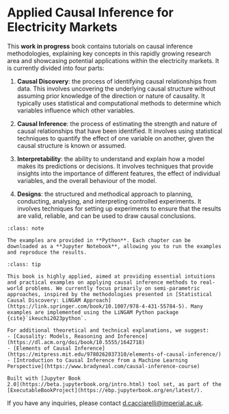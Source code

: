 # Applied Causal Inference for Electricity Markets

This **work in progress** book contains tutorials on causal inference methodologies, explaining key concepts in this rapidly growing research area and showcasing potential applications within the electricity markets. It is currently divided into four parts:

1. **Causal Discovery**: the process of identifying causal relationships from data. This involves uncovering the underlying causal structure without assuming prior knowledge of the direction or nature of causality. It typically uses statistical and computational methods to determine which variables influence which other variables.
   
2. **Causal Inference**: the process of estimating the strength and nature of causal relationships that have been identified. It involves using statistical techniques to quantify the effect of one variable on another, given the causal structure is known or assumed.
   
3. **Interpretability**: the ability to understand and explain how a model makes its predictions or decisions. It involves techniques that provide insights into the importance of different features, the effect of individual variables, and the overall behaviour of the model.
   
4. **Designs**: the structured and methodical approach to planning, conducting, analysing, and interpreting controlled experiments. It involves techniques for setting up experiments to ensure that the results are valid, reliable, and can be used to draw causal conclusions.


```{admonition} Note
:class: note

The examples are provided in **Python**. Each chapter can be downloaded as a **Jupyter Notebook**, allowing you to run the examples and reproduce the results.
```


```{admonition} References
:class: tip

This book is highly applied, aimed at providing essential intuitions and practical examples on applying causal inference methods to real-world problems. We currently focus primarily on semi-parametric approaches, inspired by the methodologies presented in [Statistical Causal Discovery: LiNGAM Approach](https://link.springer.com/book/10.1007/978-4-431-55784-5). Many examples are implemented using the LiNGAM Python package {cite}`ikeuchi2023python`.

For additional theoretical and technical explanations, we suggest:
- [Causality: Models, Reasoning and Inference](https://dl.acm.org/doi/book/10.5555/1642718)
- [Elements of Causal Inference](https://mitpress.mit.edu/9780262037310/elements-of-causal-inference/)
- [Introduction to Causal Inference from a Machine Learning Perspective](https://www.bradyneal.com/causal-inference-course)

```


```{admonition} $~$
Built with [Jupyter Book
2.0](https://beta.jupyterbook.org/intro.html) tool set, as part of the
[ExecutableBookProject](https://ebp.jupyterbook.org/en/latest/).  
```

If you have any inquiries, please contact [d.cacciarelli@imperial.ac.uk](d.cacciarelli@imperial.ac.uk).
